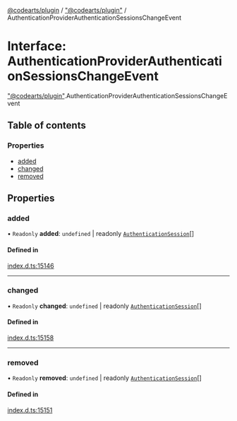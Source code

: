[@codearts/plugin](../README.md) / ["@codearts/plugin"](../modules/_codearts_plugin_.md) / AuthenticationProviderAuthenticationSessionsChangeEvent

# Interface: AuthenticationProviderAuthenticationSessionsChangeEvent

["@codearts/plugin"](../modules/_codearts_plugin_.md).AuthenticationProviderAuthenticationSessionsChangeEvent

## Table of contents

### Properties

- [added](codearts_plugin_.AuthenticationProviderAuthenticationSessionsChangeEvent.md#added)
- [changed](codearts_plugin_.AuthenticationProviderAuthenticationSessionsChangeEvent.md#changed)
- [removed](codearts_plugin_.AuthenticationProviderAuthenticationSessionsChangeEvent.md#removed)

## Properties

### added

• `Readonly` **added**: `undefined` \| readonly [`AuthenticationSession`](codearts_plugin_.AuthenticationSession.md)[]

#### Defined in

[index.d.ts:15146](https://github.com/huaweicloud/cloudide-plugin-api/blob/203b986/index.d.ts#L15146)

___

### changed

• `Readonly` **changed**: `undefined` \| readonly [`AuthenticationSession`](codearts_plugin_.AuthenticationSession.md)[]

#### Defined in

[index.d.ts:15158](https://github.com/huaweicloud/cloudide-plugin-api/blob/203b986/index.d.ts#L15158)

___

### removed

• `Readonly` **removed**: `undefined` \| readonly [`AuthenticationSession`](codearts_plugin_.AuthenticationSession.md)[]

#### Defined in

[index.d.ts:15151](https://github.com/huaweicloud/cloudide-plugin-api/blob/203b986/index.d.ts#L15151)
